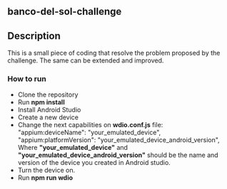 ## banco-del-sol-challenge
## Description
This is a small piece of coding that resolve the problem proposed by the challenge. The same can be extended and improved.
### How to run
- Clone the repository  
- Run **npm install**  
- Install Android Studio  
- Create a new device    
- Change the next capabilities on **wdio.conf.js** file:  
"appium:deviceName": "your_emulated_device",  
"appium:platformVersion": "your_emulated_device_android_version",  
Where **"your_emulated_device"** and **"your_emulated_device_android_version"**
should be the name and version of the device you created in Android studio.  
- Turn the device on.  
- Run **npm run wdio**


